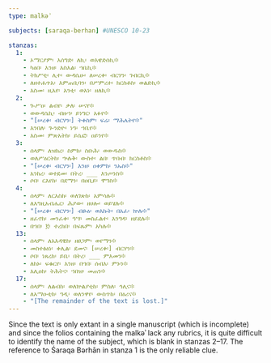```yaml
---
type: malkəʾ

subjects: [saraqa-berhan] #UNESCO 10-23

stanzas:
  1:
    - ኦማርያም፡ እሰግድ፡ ለኪ፡ ወእዌድሰኪ፨
    - ካዕበ፡ እንዘ፡ እስእል፡ ኀቤኪ፨
    - ትክሥቲ፡ ሊተ፡ ውዳሴሁ፡ ለሠረቀ፡ ብርሃን፡ ገብርኪ፨
    - ለዘተሐጥአ፡ እምጠቢባን፡ በሥምረተ፡ ክርስቶስ፡ ወልድኪ፨
    - እስመ፡ ዚአየ፡ አንቲ፡ ወአነ፡ ዘለኪ፨
  2:
    - ጐሥዐ፡ ልብየ፡ ቃለ፡ ሠናየ፨
    - ወውዳሴኪ፡ ብዙኀ፡ ይነግር፡ አፉየ፨
    - "[ሠረቀ፡ ብርሃን፡] ትቀስም፡ ፍሬ፡ ማሕሌትየ፨"
    - እንበለ፡ ጐንድዮ፡ ነዓ፡ ኀቤየ፨
    - እስመ፡ ምጽአትከ፡ ይሴፎ፡ ዐይንየ፨
  3:
    - ሰላም፡ ለዝክረ፡ ስምከ፡ ስቡሕ፡ ወውዱስ፨
    - ወለሥዕርትከ፡ ኍሉቅ፡ ውስተ፡ ልበ፡ ጥበብ፡ ክርስቶስ፨
    - "[ሠረቀ፡ ብርሃን፡] እንዘ፡ ዐቀምከ፡ ንኡስ፨"
    - አንከረ፡ ወተደመ፡ በትረ፡ ___ እንጦንስ፨
    - ሶበ፡ ርእየከ፡ በደማን፡ በዐቢይ፡ ሞገስ፨
  4:
    - ሰላም፡ ለርእስከ፡ ወለገጽከ፡ አምሳሉ፨
    - ለእግዚአብሔር፡ ሕያው፡ ዘሀሎ፡ ወይሄሉ፨
    - "[ሠረቀ፡ ብርሃን፡] ብፁዕ፡ ወእኩት፡ በአፈ፡ ኵሉ፨"
    - ዘፈኖከ፡ መንፈቀ፡ ዓሣ፡ መስፈልተ፡ እንግዳ፡ ዘይደሉ፨
    - በኀበ፡ ፪፡ ተረክበ፡ በፍጹም፡ አካሉ፨
  13:
    - ሰላም፡ ለአእዳዊከ፡ ዘፀጋም፡ ወየማን፨
    - መስተፅዕነ፡ ቀሊል፡ ደመና፡ [ሠረቀ፡] ብርሃን፨
    - ሶበ፡ ነጸረከ፡ ይቤ፡ በትረ፡ ___ ምእመን፨
    - ለከኑ፡ ፍቁርየ፡ እንዘ፡ በኀበ፡ ሰብእ፡ ምኑን፨
    - እሊዐከ፡ ትሕትና፡ ኀበዝ፡ መጠን፨
  17:
    - ሰላም፡ ለልብከ፡ ወለኵልያቲከ፡ ምስለ፡ ኅሊና፨
    - ለአማዑቲከ፡ ዓዲ፡ ወለንዋየ፡ ውስጥከ፡ በዕሪና፨
    - "[The remainder of the text is lost.]"
---
```

Since the text is only extant in a single manuscript (which is incomplete) and since the folios containing the malkəʾ lack any rubrics, it is quite difficult to identify the name of the subject, which is blank in stanzas 2–17. The reference to Śaraqa Bərhān in stanza 1 is the only reliable clue.